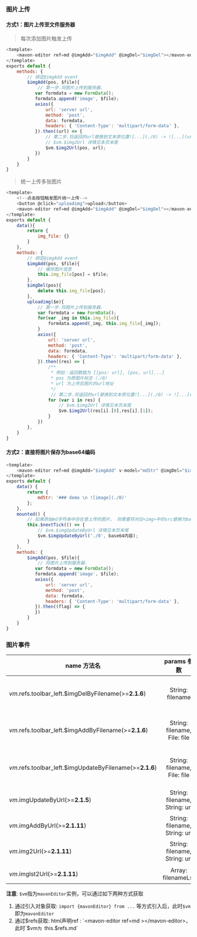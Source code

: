 ### 图片上传

#### 方式1：图片上传至文件服务器

> 每次添加图片触发上传
```javascript
<template>
    <mavon-editor ref=md @imgAdd="$imgAdd" @imgDel="$imgDel"></mavon-editor>
</template>
exports default {
    methods: {
        // 绑定@imgAdd event
        $imgAdd(pos, $file){
            // 第一步.将图片上传到服务器.
           var formdata = new FormData();
           formdata.append('image', $file);
           axios({
               url: 'server url',
               method: 'post',
               data: formdata,
               headers: { 'Content-Type': 'multipart/form-data' },
           }).then((url) => {
               // 第二步.将返回的url替换到文本原位置![...](./0) -> ![...](url)
               // $vm.$img2Url 详情见本页末尾
               $vm.$img2Url(pos, url);
           })
        }
    }
}
```

> 统一上传多张图片
```javascript
<template>
    <!--点击按钮触发图片统一上传-->
    <button @click="uploadimg">upload</button>
    <mavon-editor ref=md @imgAdd="$imgAdd" @imgDel="$imgDel"></mavon-editor>
</template>
exports default {
    data(){
        return {
            img_file: {}
        }
    },
    methods: {
        // 绑定@imgAdd event
        $imgAdd(pos, $file){
            // 缓存图片信息
            this.img_file[pos] = $file;
        },
        $imgDel(pos){
            delete this.img_file[pos];
        },
        uploadimg($e){
            // 第一步.将图片上传到服务器.
            var formdata = new FormData();
            for(var _img in this.img_file){
                formdata.append(_img, this.img_file[_img]);
            }
            axios({
                url: 'server url',
                method: 'post',
                data: formdata,
                headers: { 'Content-Type': 'multipart/form-data' },
            }).then((res) => {
                /**
                 * 例如：返回数据为 [[pos: url], [pos, url]...]
                 * pos 为原图片标志（./0）
                 * url 为上传后图片的url地址
                 */
                 // 第二步.将返回的url替换到文本原位置![...](./0) -> ![...](url)
                for (var i in res) {
                    // $vm.$img2Url 详情见本页末尾
                    $vm.$img2Url(res[i].[0],res[i].[1]);
                }
            })
        },
    }
}
```

#### 方式2：直接将图片保存为base64编码

```javascript
<template>
    <mavon-editor ref=md @imgAdd="$imgAdd" v-model="mdStr" @imgDel="$imgDel"></mavon-editor>
</template>
exports default {
    data() {
        return {
            mdStr: '### demo \n ![image](./0)'
        };
    },
    mounted() {
        // 如果原始md字符串中存在曾上传的图片， 则需要将对应<img>中的src替换为base64
        this.$nextTick(() => {
            // $vm.$imgUpdateByUrl 详情见本页末尾
            $vm.$imgUpdateByUrl('./0', base64内容);
        }
    },
    methods: {
        $imgAdd(pos, $file){
            // 将图片上传到服务器.
           var formdata = new FormData();
           formdata.append('image', $file);
           axios({
               url: 'server url',
               method: 'post',
               data: formdata,
               headers: { 'Content-Type': 'multipart/form-data' },
           }).then((flag) => {
           })
        }
    }
}
```

### 图片事件
| name 方法名        |            params 参数            | describe 描述                              |
| ----------------   | :-----------------------------: | ---------------------------------------- |
| $vm.$refs.toolbar_left.$imgDelByFilename(>=**2.1.6**) |  String: filename | 主动删除对应图片文件, 如果成功返回TRUE，否则返回FALSE, (并将其从 `md` 源码中删除 (>=**2.4.16**)) |
| $vm.$refs.toolbar_left.$imgAddByFilename(>=**2.1.6**) |  String: filename, File: file | 添加对应图片文件，文件别名为filename(filename 必须为 ./filename 样式), 如果成功返回TRUE，否则返回FALSE |
| $vm.$refs.toolbar_left.$imgUpdateByFilename(>=**2.1.6**) |  String: filename, File: file | 更新对应文件名的图片文件(filename 必须为 ./filename 样式), 如果成功返回TRUE，否则返回FALSE |
| $vm.$imgUpdateByUrl(>=**2.1.5**)    |  String: filename, String: url | 将<img>标签src相对路径值替换为url(如./0 -> http://path/to/png/some.png) |
| $vm.$imgAddByUrl(>=**2.1.11**)    |  String: filename, String: url | 同上(如./0 -> http://path/to/png/some.png) |
| $vm.$img2Url(>=**2.1.11**)    |  String: filename, String: url | 将md源码中图片文件名替换为url(如`![h](./0)` -> `![h](http://path/to/png/some.png)`) |
| $vm.$imglst2Url(>=**2.1.11**)    |  Array: filenameLst | 同上(filenameLst: [[filename, url], ...]) |

**注意**: `$vm`指为`mavonEditor`实例，可以通过如下两种方式获取
1. 通过引入对象获取: `import {mavonEditor} from ...` 等方式引入后，此时`$vm`即为`mavonEditor`
2. 通过$refs获取: html声明ref : `<mavon-editor ref=md ></mavon-editor>， 此时`$vm`为 `this.$refs.md`
